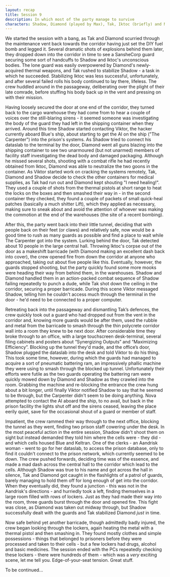 ```yaml
---
layout: recap
title: Session 9
description: In which most of the party manage to survive
characters: Shadow, Diamond (played by Max), Tak, Iktoc (briefly) and Nova (barely)
---
```

We started the session with a bang, as Tak and Diamond scurried through the maintenance vent back towards the corridor having just set the DIY fuel bomb and legged it. Several dramatic shots of explosions behind them later, they dropped down into the corridor in time to see a SansheCorp guard securing some sort of handcuffs to Shadow and Iktoc's unconscious bodies. The lone guard was easily overpowered by Diamond's newly-acquired thermal weapons, and Tak rushed to stabilize Shadow - a task in which he succeeded. Stabilizing Iktoc was less successful, unfortunately, and after several failed rolls his body continued to lay there, lifeless. The crew huddled around in the passageway, deliberating over the plight of their late comrade, before stuffing his body back up in the vent and pressing on with their mission.

Having loosely secured the door at one end of the corridor, they turned back to the cargo warehouse they had come from to hear a couple of voices over the still-blaring sirens - it seemed someone was investigating the body of the guard they had left in the shipping container when they arrived. Around this time Shadow started contacting Viktor, the hacker currently aboard Blue's ship, about starting to get the AI on the ship ("The Carpenter") into the prison's systems. As Shadow tried to connect his dataslab to the terminal by the door, Diamond went all guns blazing into the shipping container to see two unarmoured (but not unarmed) members of facility staff investigating the dead body and damaged packaging. Although he missed several shots, shooting with a combat rifle he had recently obtained from Iktoc, Diamond was able to neutralize the two goons in the container. As Viktor started work on cracking the systems remotely, Tak, Diamond and Shadow decide to check the other containers for medical supplies, as Tak had run out and Diamond kept shouting "I need healing!". They used a couple of shots from the thermal pistols at short range to heat the locks on the boxes and then smashed their way in - in the second container they checked, they found a couple of packets of small quick-heal patches (basically a much shitter Lift), which they applied as necessary, making sure to sneak about and avoid the attention of whoever was making the commotion at the end of the warehouses (the site of a recent bombing).

After this, the party went back into their little tunnel, deciding that with people back on their feet (or claws) and relatively safe, now would be a good time to rush as many guards as possible and find a place to wait while The Carpenter got into the system. Lurking behind the door, Tak detected about 10 people in the large central hall. Throwing Iktoc's corpse out of the door as a makeshift barricade (with Diamond making an excellent dash back into cover), the crew opened fire from down the corridor at anyone who approached, taking out about five people like this. Eventually, however, the guards stopped shooting, but the party quickly found some more mooks were heading their way from behind them, in the warehouses. Shadow and Diamond handled them in an action-packed combat sequence of Shadow failing repeatedly to punch a dude, while Tak shot down the ceiling in the corridor, securing a proper barricade. During this scene Viktor messaged Shadow, telling him he couldn't access much through the terminal in the door - he'd need to be connected to a proper computer. 

Retreating back into the passageway and dismantling Tak’s defences, the crew quickly took out a guard who had dropped out from the vent in the corridor and, knowing more guards would be after them, used the rubble and metal from the barricade to smash through the thin polycrete corridor wall into a room they knew to be next door. After considerable time they broke through to an office, with a large touchscreen desk-terminal, several filing cabinets and posters about “Synergizing Outputs” and “Maximizing Efficiency”. Blocking up the tunnel they'd made, and the office’s door, Shadow plugged the dataslab into the desk and told Viktor to do his thing. This took some time, however, during which the guards had managed to acquire a sort of pneumatic battering ram, an impressively phallic machine they were using to smash through the blocked up tunnel. Unfortunately their efforts were futile as the two guards operating the battering ram were quickly mowed down by Diamond and Shadow as they crawled into the room. Grabbing the machine and re-blocking the entrance the crew hung about a bit longer, until finally Viktor notified Shadow to say that he seemed to be through, but the Carpenter didn't seem to be doing anything. Nova attempted to contact the AI aboard the ship, to no avail, but back in the prison facility the lights shut off and the sirens ceased, leaving the place eerily quiet, save for the occasional shout of a guard or member of staff. 

Impatient, the crew rammed their way through to the next office, blocking the tunnel as they went, finding two prison staff cowering under the desk. In the most peaceful action in the entire session, Shadow didn't shoot them on sight but instead demanded they told him where the cells were - they did - and which cells housed Blue and Keltran. One of the clerks - an Aandrisk woman - went to go for her dataslab, to access the prison database, only to find it couldn't connect to the prison network, which currently seemed to be down. The crew pushed forwards, deciding time was of the essence, and made a mad dash across the central hall to the corridor which lead to the cells. Although Shadow was true to his name and got across the hall in silence, Tak and Diamond got caught in the flashlights of a patrol of guards, barely managing to hold them off for long enough of get into the corridor. When they eventually did, they found a junction - this was not in the Aandrisk's directions - and hurriedly took a left, finding themselves in a large room filled with rows of lockers. Just as they had made their way into the room, three guards burst through the door and opened fire. This fight was close, as Diamond was taken out midway through, but Shadow successfully dealt with the guards and Tak stabilized Diamond _just_ in time.

Now safe behind yet another barricade, though admittedly badly injured, the crew began looking through the lockers, again heating the metal with a thermal pistol and then smashing in. They found mostly clothes and simple possessions - things that belonged to prisoners before they were processed and taken to their cells - but a few lockers had drugs, alcohol and basic medicines. The session ended with the PCs repeatedly checking these lockers - there were hundreds of them - which was a _very_ exciting scene, let me tell you. Edge-of-your-seat tension. Great stuff.


To be continued...

